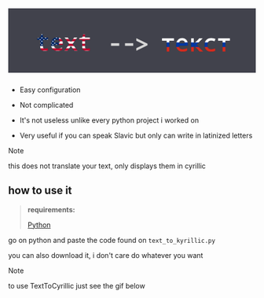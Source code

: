 # ![alt text](https://github.com/ubervatnik/TextToCyrillic/blob/55662c3fde2bf5e8f6a86d93d8a947fc7b8d1d68/Untitled.png)


- Easy configuration

- Not complicated

- It's not useless unlike every python project i worked on

- Very useful if you can speak Slavic but only can write in latinized letters

> [!NOTE]
> this does not translate your text, only displays them in cyrillic

## how to use it

> **requirements:**
> 
> [Python](https://www.python.org/)

go on python and paste the code found on `text_to_kyrillic.py`

you can also download it, i don't care do whatever you want

> [!NOTE]
> to use TextToCyrillic just see the gif below



